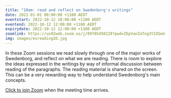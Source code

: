 ```yaml
---
title: "10am: read and reflect on Swedenborg's writings"
date: 2022-01-01 00:00:00 +1100 AEDT
eventstart: 2022-10-12 10:00:00 +1100 AEDT
eventend: 2022-10-12 12:00:00 +1100 AEDT
expirydate: 2022-10-12 12:00:00 +1100 AEDT
zoomlink: https://us02web.zoom.us/j/89785458228?pwd=ZEpVanZaTng3Y3ZGeml0R2RjcTY1QT09
img: images/esreadingID.jpg
---
```


In these Zoom sessions we read slowly through one of the major works of Swedenborg, and reflect on what we are reading. There is room to explore the ideas expressed in the writings by way of informal discussion between reading of the paragraphs. The reading material is shared on the screen. This can be a very rewarding way to help understand Swedenborg's main concepts.

[Click to join Zoom](https://us02web.zoom.us/j/89785458228?pwd=ZEpVanZaTng3Y3ZGeml0R2RjcTY1QT09) when the meeting time arrives.


